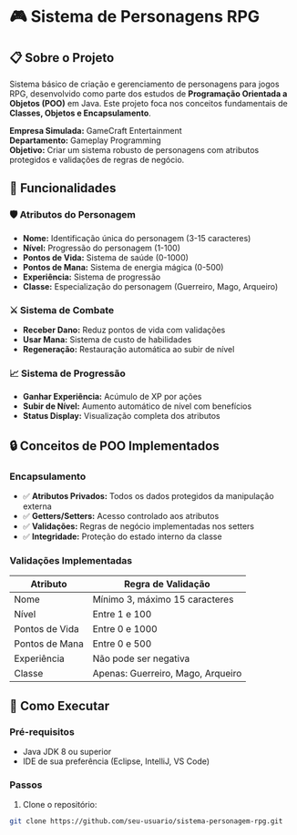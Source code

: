 # 🎮 Sistema de Personagens RPG

## 📋 Sobre o Projeto

Sistema básico de criação e gerenciamento de personagens para jogos RPG, desenvolvido como parte dos estudos de **Programação Orientada a Objetos (POO)** em Java. Este projeto foca nos conceitos fundamentais de **Classes, Objetos e Encapsulamento**.

**Empresa Simulada:** GameCraft Entertainment  
**Departamento:** Gameplay Programming  
**Objetivo:** Criar um sistema robusto de personagens com atributos protegidos e validações de regras de negócio.

## 🎯 Funcionalidades

### 🛡️ Atributos do Personagem
- **Nome:** Identificação única do personagem (3-15 caracteres)
- **Nível:** Progressão do personagem (1-100)
- **Pontos de Vida:** Sistema de saúde (0-1000)
- **Pontos de Mana:** Sistema de energia mágica (0-500)
- **Experiência:** Sistema de progressão
- **Classe:** Especialização do personagem (Guerreiro, Mago, Arqueiro)

### ⚔️ Sistema de Combate
- **Receber Dano:** Reduz pontos de vida com validações
- **Usar Mana:** Sistema de custo de habilidades
- **Regeneração:** Restauração automática ao subir de nível

### 📈 Sistema de Progressão
- **Ganhar Experiência:** Acúmulo de XP por ações
- **Subir de Nível:** Aumento automático de nível com benefícios
- **Status Display:** Visualização completa dos atributos

## 🔒 Conceitos de POO Implementados

### Encapsulamento
- ✅ **Atributos Privados:** Todos os dados protegidos da manipulação externa
- ✅ **Getters/Setters:** Acesso controlado aos atributos
- ✅ **Validações:** Regras de negócio implementadas nos setters
- ✅ **Integridade:** Proteção do estado interno da classe

### Validações Implementadas
| Atributo | Regra de Validação |
|----------|-------------------|
| Nome | Mínimo 3, máximo 15 caracteres |
| Nível | Entre 1 e 100 |
| Pontos de Vida | Entre 0 e 1000 |
| Pontos de Mana | Entre 0 e 500 |
| Experiência | Não pode ser negativa |
| Classe | Apenas: Guerreiro, Mago, Arqueiro |

## 🚀 Como Executar

### Pré-requisitos
- Java JDK 8 ou superior
- IDE de sua preferência (Eclipse, IntelliJ, VS Code)

### Passos
1. Clone o repositório:
```bash
git clone https://github.com/seu-usuario/sistema-personagem-rpg.git
